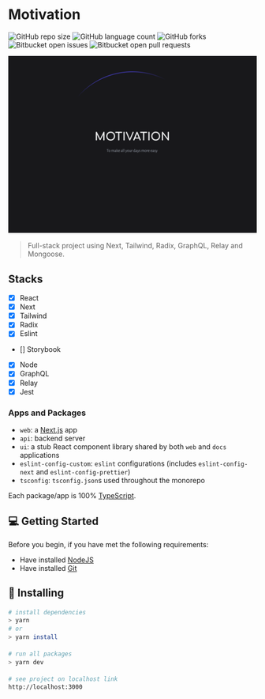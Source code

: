 # Motivation

![GitHub repo size](https://img.shields.io/github/repo-size/joaotuliojt/motivation-fullstack?style=for-the-badge)
![GitHub language count](https://img.shields.io/github/languages/count/joaotuliojt/motivation-fullstack?style=for-the-badge)
![GitHub forks](https://img.shields.io/github/forks/joaotuliojt/motivation-fullstack?style=for-the-badge)
![Bitbucket open issues](https://img.shields.io/bitbucket/issues/joaotuliojt/motivation-fullstack?style=for-the-badge)
![Bitbucket open pull requests](https://img.shields.io/bitbucket/pr-raw/joaotuliojt/motivation-fullstack?style=for-the-badge)

<img src="/screenshots/thumbnail.png" alt="Motivation, to make your days more easier">

> Full-stack project using Next, Tailwind, Radix, GraphQL, Relay and Mongoose.

## Stacks

- [x] React
- [x] Next
- [x] Tailwind
- [x] Radix
- [x] Eslint
- [] Storybook
- [x] Node
- [x] GraphQL
- [x] Relay
- [x] Jest

### Apps and Packages

- `web`: a [Next.js](https://nextjs.org) app
- `api`: backend server
- `ui`: a stub React component library shared by both `web` and `docs` applications
- `eslint-config-custom`: `eslint` configurations (includes `eslint-config-next` and `eslint-config-prettier`)
- `tsconfig`: `tsconfig.json`s used throughout the monorepo

Each package/app is 100% [TypeScript](https://www.typescriptlang.org/).

## 💻 Getting Started

Before you begin, if you have met the following requirements:

- Have installed [NodeJS](https://nodejs.org/en/)
- Have installed [Git](https://git-scm.com/)

## 🚀 Installing

```sh
# install dependencies
> yarn
# or
> yarn install

# run all packages
> yarn dev

# see project on localhost link
http://localhost:3000

```
